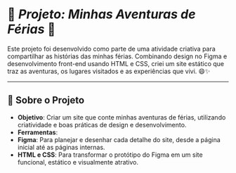 # 🌟 *Projeto: Minhas Aventuras de Férias* 🌟

Este projeto foi desenvolvido como parte de uma atividade criativa para compartilhar as histórias das minhas férias. Combinando design no Figma
e desenvolvimento front-end usando HTML e CSS, criei um site estático que traz as aventuras, os lugares visitados e as experiências que vivi. 😄✨

---

## 📖 Sobre o Projeto

- **Objetivo**: Criar um site que conte minhas aventuras de férias, utilizando criatividade e boas práticas de design e desenvolvimento.
- **Ferramentas**:  
- **Figma**: Para planejar e desenhar cada detalhe do site, desde a página inicial até as páginas internas.  
- **HTML e CSS**: Para transformar o protótipo do Figma em um site funcional, estático e visualmente atrativo.


